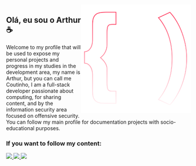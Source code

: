 <img src="logo.svg" width="300px" min-width="300px" max-width="300px" align="right" alt="Logo">

<h2>Olá, eu sou o Arthur ☕</h2>

<p>Welcome to my profile that will be used to expose my personal projects and progress in my studies in the development area, my name is Arthur, but you can call me Coutinho, I am a full-stack developer passionate about computing, for sharing content, and by the information security area focused on offensive security. You can follow my main profile for documentation projects with socio-educational purposes. </p>

<h3>If you want to follow my content:</h3> 

<div align="left">
  <a href="https://github.com/arthurspk" alt="Github">
    <img src="https://img.shields.io/badge/-Github-ff3a5e?style=for-the-badge&logo=Github&logoColor=FFF"/>
  </a>
  
  <a href="https://www.linkedin.com/in/arthurspk/" alt="Linkedin">
    <img src="https://img.shields.io/badge/-Linkedin-ff3a5e?style=for-the-badge&logo=Linkedin&logoColor=FFF"/>
  </a>
  
  <a href="https://discord.gg/NbMQUPjHz7" alt="Discord">
    <img src="https://img.shields.io/badge/-Discord-ff3a5e?style=for-the-badge&logo=Discord&logoColor=FFF"/>
  </a>
</div>
